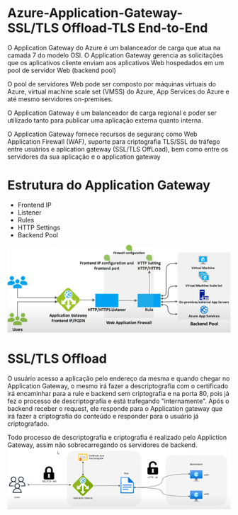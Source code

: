 # Azure-Application-Gateway-SSL/TLS Offload-TLS End-to-End

O Application Gateway do Azure é um balanceador de carga que atua na camada 7 do modelo OSI. 
O Application Gateway gerencia as solicitações que os aplicativos cliente enviam aos aplicativos Web hospedados 
em um pool de servidor Web (backend pool)

O pool de servidores Web pode ser composto por máquinas virtuais do Azure, virtual machine scale set (VMSS) do Azure,
App Services do Azure e até mesmo servidores on-premises.

O Application Gateway é um balanceador de carga regional e poder ser utilizado tanto para publicar uma aplicação externa quanto interna.

O Application Gateway fornece recursos de seguranç como Web Application Firewall (WAF), suporte para criptografia TLS/SSL do tráfego entre 
usuários e aplication gateway (SSL/TLS OffLoad), bem como entre os servidores da sua aplicação e o application gateway

# Estrutura do Application Gateway

* Frontend IP
* Listener
* Rules
* HTTP Settings
* Backend Pool

![appfw01](Images/appfw01.png)

# SSL/TLS Offload

O usuário acesso a aplicação pelo endereço da mesma e quando chegar no Application Gateway, o mesmo irá fazer a descriptografia com o certificado irá encaminhar para a rule e backend sem criptografia e na porta 80, pois já fez o processo de descriptografia e está trafegando "internamente". Após o backend receber o request, ele responde para o Application gateway que irá fazer a criptografia do conteúdo e responder para o usuário já criptografado.

Todo processo de descriptografia e criptografia é realizado pelo Appliction Gateway, assim não sobrecarregando os servidores de backend.
![appfw02](Images/appfw02.png)